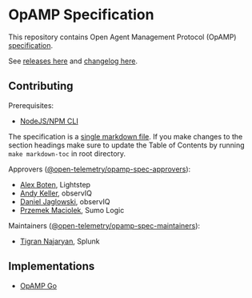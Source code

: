 # OpAMP Specification

This repository contains Open Agent Management Protocol (OpAMP)
[specification](specification.md).

See [releases here](https://github.com/open-telemetry/opamp-spec/releases) and [changelog here](CHANGELOG.md).

## Contributing

Prerequisites:
- [NodeJS/NPM CLI](https://nodejs.org/en/download/)

The specification is a [single markdown file](specification.md). If you make changes to
the section headings make sure to update the Table of Contents by running
`make markdown-toc` in root directory.

Approvers ([@open-telemetry/opamp-spec-approvers](https://github.com/orgs/open-telemetry/teams/opamp-spec-approvers)):

- [Alex Boten](https://github.com/codeboten), Lightstep
- [Andy Keller](https://github.com/andykellr), observIQ
- [Daniel Jaglowski](https://github.com/djaglowski), observIQ
- [Przemek Maciolek](https://github.com/pmm-sumo), Sumo Logic

Maintainers ([@open-telemetry/opamp-spec-maintainers](https://github.com/orgs/open-telemetry/teams/opamp-spec-maintainers)):

- [Tigran Najaryan](https://github.com/tigrannajaryan), Splunk

## Implementations

- [OpAMP Go](https://github.com/open-telemetry/opamp-go)
